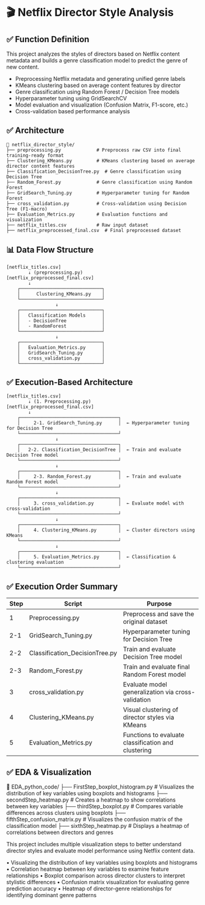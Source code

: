 # 🎬 Netflix Director Style Analysis

## ✅ Function Definition

This project analyzes the styles of directors based on Netflix content metadata and builds a genre classification model to predict the genre of new content.

- Preprocessing Netflix metadata and generating unified genre labels
- KMeans clustering based on average content features by director
- Genre classification using Random Forest / Decision Tree models
- Hyperparameter tuning using GridSearchCV
- Model evaluation and visualization (Confusion Matrix, F1-score, etc.)
- Cross-validation based performance analysis

## ✅ Architecture

```
📁 netflix_director_style/
├── preprocessing.py             # Preprocess raw CSV into final training-ready format
├── Clustering_KMeans.py         # KMeans clustering based on average director content features
├── Classification_DecisionTree.py  # Genre classification using Decision Tree
├── Random_Forest.py             # Genre classification using Random Forest
├── GridSearch_Tuning.py         # Hyperparameter tuning for Random Forest
├── cross_validation.py          # Cross-validation using Decision Tree (F1-macro)
├── Evaluation_Metrics.py        # Evaluation functions and visualization
├── netflix_titles.csv           # Raw input dataset
├── netflix_preprocessed_final.csv  # Final preprocessed dataset
```

## 📊 Data Flow Structure

```
[netflix_titles.csv]
        ↓ (preprocessing.py)
[netflix_preprocessed_final.csv]
        ↓
    ┌──────────────────────────────┐
    │      Clustering_KMeans.py    │
    └──────────────────────────────┘
                  ↓
    ┌──────────────────────────────┐
    │   Classification Models      │
    │   - DecisionTree             │
    │   - RandomForest             │
    └──────────────────────────────┘
                  ↓
    ┌──────────────────────────────┐
    │   Evaluation_Metrics.py      │
    │   GridSearch_Tuning.py       │
    │   cross_validation.py        │
    └──────────────────────────────┘
```

## ✅ Execution-Based Architecture

```
[netflix_titles.csv]
        ↓ (1. Preprocessing.py)
[netflix_preprocessed_final.csv]
        ↓
    ┌────────────────────────────────────┐
    │     2-1. GridSearch_Tuning.py      │  ← Hyperparameter tuning for Decision Tree
    └────────────────────────────────────┘
                  ↓
    ┌────────────────────────────────────┐
    │   2-2. Classification_DecisionTree │  ← Train and evaluate Decision Tree model
    └────────────────────────────────────┘
                  ↓
    ┌────────────────────────────────────┐
    │     2-3. Random_Forest.py          │  ← Train and evaluate Random Forest model
    └────────────────────────────────────┘
                  ↓
    ┌────────────────────────────────────┐
    │     3. cross_validation.py         │  ← Evaluate model with cross-validation
    └────────────────────────────────────┘
                  ↓
    ┌────────────────────────────────────┐
    │     4. Clustering_KMeans.py        │  ← Cluster directors using KMeans
    └────────────────────────────────────┘
                  ↓
    ┌────────────────────────────────────┐
    │     5. Evaluation_Metrics.py       │  ← Classification & clustering evaluation
    └────────────────────────────────────┘
```

## ✅ Execution Order Summary

| Step | Script                        | Purpose                                              |
|------|-------------------------------|------------------------------------------------------|
| 1    | Preprocessing.py              | Preprocess and save the original dataset             |
| 2-1  | GridSearch_Tuning.py          | Hyperparameter tuning for Decision Tree              |
| 2-2  | Classification_DecisionTree.py| Train and evaluate Decision Tree model               |
| 2-3  | Random_Forest.py              | Train and evaluate final Random Forest model         |
| 3    | cross_validation.py           | Evaluate model generalization via cross-validation   |
| 4    | Clustering_KMeans.py          | Visual clustering of director styles via KMeans      |
| 5    | Evaluation_Metrics.py         | Functions to evaluate classification and clustering  |


## ✅ EDA & Visualization

📁 EDA_python_code/
├── FirstStep_boxplot_histogram.py     # Visualizes the distribution of key variables using boxplots and histograms
├── secondStep_heatmap.py              # Creates a heatmap to show correlations between key variables
├── thirdStep_boxplot.py               # Compares variable differences across clusters using boxplots
├── fifthStep_confusion_matrix.py      # Visualizes the confusion matrix of the classification model
├── sixthStep_heatmap.py               # Displays a heatmap of correlations between directors and genres



This project includes multiple visualization steps to better understand director styles and evaluate model performance using Netflix content data.

• Visualizing the distribution of key variables using boxplots and histograms
• Correlation heatmap between key variables to examine feature relationships
• Boxplot comparison across director clusters to interpret stylistic differences
• Confusion matrix visualization for evaluating genre prediction accuracy
• Heatmap of director-genre relationships for identifying dominant genre patterns


